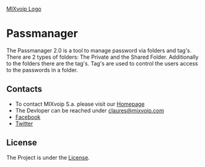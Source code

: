 [MIXvoip Logo](https://www.mixvoip.com/wp-content/uploads/2015/03/logo.png)
# Passmanager
The Passmanager 2.0 is a tool to manage password via folders and tag's. There are 2 types of folders: The Private and the Shared Folder. Additionally to the folders there are the tag's. Tag's are used to control the users access to the passwords in a folder.

## Contacts
* To contact MIXvoip S.a. please visit our [Homepage](https://www.mixvoip.com/contact/)
* The Devloper can be reached under [claures@mixvoip.com](mailto:claures@mixvoip.com)
* [Facebook](https://www.facebook.com/mixvoip)
* [Twitter](https://twitter.com/mixvoip)

## License
The Project is under the [License](https://opensource.org/licenses/mit-license.php).

